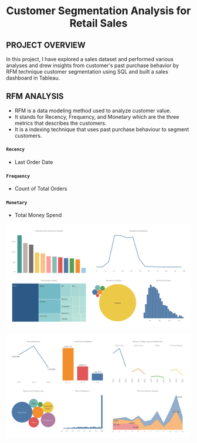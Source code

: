 # <p align = 'center'>Customer Segmentation Analysis for Retail Sales</p>
## PROJECT OVERVIEW
In this project, I have explored a sales dataset and performed various analyses and drew insights from customer's past purchase behavior by RFM technique customer segmentation using SQL and built a sales dashboard in Tableau.

## RFM ANALYSIS
* RFM is a data modeling method used to analyze customer value. 
* It stands for Recency, Frequency, and Monetary which are the three metrics that describes the customers. 
* It is a indexing technique that uses past purchase behaviour to segment customers.
#### `Recency`
* Last Order Date
#### `Frequency`
* Count of Total Orders
#### `Monetary`
* Total Money Spend

![pic](https://github.com/arjunan-k/Customer_Segmentation/blob/main/Images/Sales%20Dashboard%201.png?raw=true)

![pic](https://github.com/arjunan-k/Customer_Segmentation/blob/main/Images/Sales%20Dashboard%202.png?raw=true)
